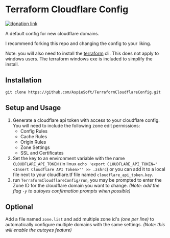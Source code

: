 # Terraform Cloudflare Config

[![donation link](https://img.shields.io/badge/buy%20me%20a%20coffee-paypal-blue)](https://paypal.me/shaynejrtaylor?country.x=US&locale.x=en_US)

A default config for new cloudflare domains.

I recommend forking this repo and changing the config to your liking.

Note: you will also need to install the [terraform](https://developer.hashicorp.com/terraform/downloads) cli.
This does not apply to windows users. The terraform windows exe is included to simplify the install.

## Installation

```shell script
git clone https://github.com/AspieSoft/TerraformCloudflareConfig.git
```

## Setup and Usage

1. Generate a cloudflare api token with access to your cloudflare config. You will need to include the following zone edit permissions:
   - Config Rules
   - Cache Rules
   - Origin Rules
   - Zone Settings
   - SSL and Certificates
2. Set the key to an environment variable with the name `CLOUDFLARE_API_TOKEN` (in linux `echo 'export CLOUDFLARE_API_TOKEN="<Insert Cloudflare API Token>"' >> .zshrc`) or you can add it to a local file next to your cloudflare.tf file named `cloudflare_api_token.key`.
3. run `TerraformCloudflareConfig/run`, you may be prompted to enter the Zone ID for the cloudflare domain you want to change. *(Note: add the flag `-y` to autoyes confirmation prompts when possible)*

## Optional

Add a file named `zone.list` and add multiple zone id's *(one per line)* to automatically configure multiple domains with the same settings. *(Note: this will enable the autoyes feature)*
